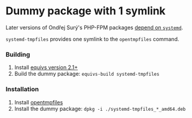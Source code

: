 # Dummy package with 1 symlink

Later versions of Ondřej Surý's PHP-FPM packages
[depend on `systemd`](https://github.com/oerdnj/deb.sury.org/issues/1347).

`systemd-tmpfiles` provides one symlink to the `opentmpfiles` command.

### Building

1. Install [equivs version 2.1+](https://packages.debian.org/buster/equivs)
1. Build the dummy package: `equivs-build systemd-tmpfiles`

### Installation

1. Install [opentmpfiles](https://packages.debian.org/sid/opentmpfiles)
1. Install the dummy package: `dpkg -i ./systemd-tmpfiles_*_amd64.deb`
